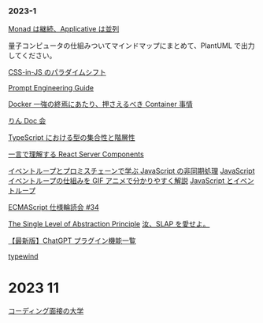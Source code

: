 ### 2023-1

[Monad は継続、Applicative は並列](https://blog.ojisan.io/monad-applicative/)

量子コンピュータの仕組みついてマインドマップにまとめて、PlantUML で出力してください。

[CSS-in-JS のパラダイムシフト](https://zenn.dev/poteboy/articles/e9f63b87b3cd69)

[Prompt Engineering Guide](https://www.promptingguide.ai/jp)

[Docker 一強の終焉にあたり、押さえるべき Container 事情](https://zenn.dev/ttnt_1013/articles/f36e251a0cd24e)

[りん Doc 会](https://taro-28.notion.site/taro-28/Doc-8a823160444f4de89c2ac70cc2cbe378)

[TypeScript における型の集合性と階層性](https://zenn.dev/estra/articles/typescript-type-set-hierarchy)

[一言で理解する React Server Components](https://zenn.dev/uhyo/articles/react-server-components-multi-stage)

[イベントループとプロミスチェーンで学ぶ JavaScript の非同期処理](https://zenn.dev/estra/books/js-async-promise-chain-event-loop)
[JavaScript イベントループの仕組みを GIF アニメで分かりやすく解説](https://coliss.com/articles/build-websites/operation/javascript/javascript-visualized-event-loop.html)
[JavaScript とイベントループ](https://meetup-jp.toast.com/896)

[ECMAScript 仕様輪読会 #34](https://scrapbox.io/esspec/ECMAScript%E4%BB%95%E6%A7%98%E8%BC%AA%E8%AA%AD%E4%BC%9A_%2334)

[The Single Level of Abstraction Principle](https://medium.com/@outfunnel/the-single-level-of-abstraction-principle-52b5d56ef54b)
[汝、SLAP を愛せよ。](https://stonebeach-dakar.hatenablog.com/entry/2016/11/19/124029)

[【最新版】ChatGPT プラグイン機能一覧](https://note.com/shiopan_san/n/nd9a9cc14407c)

[typewind](https://zenn.dev/cybozu_frontend/articles/frontend_weekly_20230207#typewind)

# 2023 11

[コーディング面接の大学](https://github.com/jwasham/coding-interview-university/blob/main/translations/README-ja.md)

[]()
[]()
[]()
[]()
[]()
[]()
[]()
[]()
[]()
[]()
[]()
[]()
[]()
[]()
[]()
[]()
[]()
[]()
[]()
[]()
[]()
[]()
[]()
[]()
[]()
[]()
[]()
[]()
[]()
[]()
[]()
[]()
[]()
[]()
[]()
[]()
[]()
[]()
[]()
[]()
[]()
[]()
[]()
[]()
[]()
[]()
[]()
[]()
[]()
